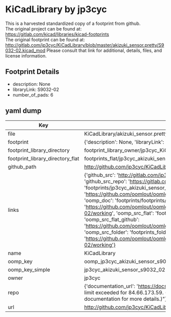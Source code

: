 # KiCadLibrary by jp3cyc  
This is a harvested standardized copy of a footprint from github.  
The original project can be found at:  
https://gitlab.com/kicad/libraries/kicad-footprints  
The original footprint can be found at:
http://gitlab.com/jp3cyc/KiCadLibrary/blob/master/akizuki_sensor.pretty/S9032-02.kicad_mod
Please consult that link for additional, details, files, and license information.  
## Footprint Details
* description: None  
* libraryLink: S9032-02  
* number_of_pads: 6  
## yaml dump  
| Key | Value |  
| --- | --- |  
| file | KiCadLibrary/akizuki_sensor.pretty/S9032-02.kicad_mod |  
| footprint | {'description': None, 'libraryLink': 'S9032-02', 'number_of_pads': 6} |  
| footprint_library_directory | footprint_library_owner/jp3cyc_KiCadLibrary |  
| footprint_library_directory_flat | footprints_flat/jp3cyc_akizuki_sensor_s9032_02/working |  
| github_path | http://github.com/jp3cyc/KiCadLibrary/blob/master/akizuki_sensor.pretty/S9032-02.kicad_mod |  
| links | {'github_src': 'http://gitlab.com/jp3cyc/KiCadLibrary/blob/master/akizuki_sensor.pretty/S9032-02.kicad_mod', 'github_src_repo': 'https://gitlab.com/kicad/libraries/kicad-footprints', 'oomp_bot': 'footprints/jp3cyc_akizuki_sensor_s9032_02/working', 'oomp_bot_github': 'https://github.com/oomlout/oomlout_oomp_footprint_bot/tree/main/footprints/jp3cyc_akizuki_sensor_s9032_02/working', 'oomp_doc': 'footprints/footprints/jp3cyc/akizuki_sensor/S9032-02/working/', 'oomp_doc_github': 'https://github.com/oomlout/oomlout_oomp_footprint_doc/tree/main/footprints/footprints/jp3cyc/akizuki_sensor/S9032-02/working', 'oomp_src_flat': 'footprints_flat/footprints_flat/jp3cyc_akizuki_sensor_s9032_02/working', 'oomp_src_flat_github': 'https://github.com/oomlout/oomlout_oomp_footprint_src/tree/main/footprints_flat/jp3cyc_akizuki_sensor_s9032_02/working', 'oomp_src_folder': 'footprints_folder/footprints_folder/jp3cyc/akizuki_sensor/S9032-02/working', 'oomp_src_folder_github': 'https://github.com/oomlout/oomlout_oomp_footprint_src/tree/main/footprints_folder/jp3cyc/akizuki_sensor/S9032-02/working'} |  
| name | KiCadLibrary |  
| oomp_key | oomp_jp3cyc_akizuki_sensor_s9032_02 |  
| oomp_key_simple | jp3cyc_akizuki_sensor_s9032_02 |  
| owner | jp3cyc |  
| repo | {'documentation_url': 'https://docs.github.com/rest/overview/resources-in-the-rest-api#rate-limiting', 'message': "API rate limit exceeded for 84.66.173.59. (But here's the good news: Authenticated requests get a higher rate limit. Check out the documentation for more details.)"} |  
| url | http://github.com/jp3cyc/KiCadLibrary |  

